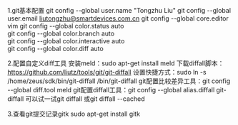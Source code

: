 1.git基本配置
git config --global user.name "Tongzhu Liu"
git config --global user.email liutongzhu@smartdevices.com.cn
git config --global core.editor vim
git config --global color.status auto  
git config --global color.branch auto  
git config --global color.interactive auto  
git config --global color.diff auto
 
2.配置自定义diff工具
安装meld：sudo apt-get install meld
下载diffall脚本：https://github.com/liutz/tools/git/git-diffall
设置快捷方式：sudo ln -s /home/zeus/sdk/bin/git-diffall /bin/git-diffall
git配置比较差异工具：git config --global diff.tool meld
git配置diffall工具：git config --global alias.diffall git-diffall
可以试一试git diffall 或git diffall --cached

3.查看git提交记录gitk
sudo apt-get install gitk
